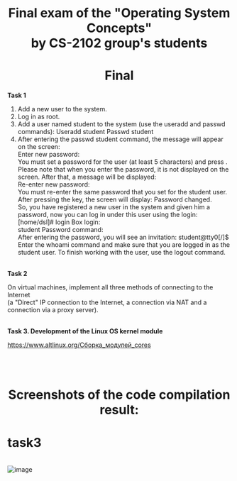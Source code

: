 <h1 align="center">
Final exam of the "Operating System Concepts"
<br /> by CS-2102 group's students
</h1>

<h1 align="center">
	Final
</h1>

**Task 1**

1. Add a new user to the system.
2. Log in as root.
3. Add a user named student to the system (use the useradd and passwd commands): Useradd student Passwd student
4. After entering the passwd student command, the message will appear on the screen:
<br /> Enter new password:
<br /> You must set a password for the user (at least 5 characters) and press <Enter>. 
<br /> Please note that when you enter the password, it is not displayed on the screen. After that, a message will be displayed: 
<br /> Re-enter new password: 
<br /> You must re-enter the same password that you set for the student user. After pressing the <Enter> key, the screen will display: Password changed. 
<br /> So, you have registered a new user in the system and given him a password, now you can log in under this user using the login: [home/dsl]# login Box login: 
<br /> student Password command: 
<br /> After entering the password, you will see an invitation: student@tty0[/]$ 
<br /> Enter the whoami command and make sure that you are logged in as the student user. To finish working with the user, use the logout command. 
 
<br /> **Task 2**
	
On virtual machines, implement all three methods of connecting to the Internet 
<br /> (a "Direct" IP connection to the Internet, a connection via NAT and a connection via a proxy server).

<br /> **Task 3. Development of the Linux OS kernel module**
	
https://www.altlinux.org/Сборка_модулей_cores

<br /> <br />

<h1 align="center">
Screenshots of the code compilation result:
</h1>

# task3
<br /> ![image](https://user-images.githubusercontent.com/99860769/221424706-2d22458b-ac35-40cb-94b9-cd09dcf0b0b9.png)

